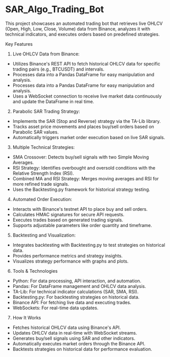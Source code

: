 # SAR_Algo_Trading_Bot

This project showcases an automated trading bot that retrieves live OHLCV (Open, High, Low, Close, Volume) data from Binance, analyzes it with technical indicators, and executes orders based on predefined strategies.

Key Features
1. Live OHLCV Data from Binance:
  * Utilizes Binance's REST API to fetch historical OHLCV data for specific trading pairs (e.g., BTCUSDT) and intervals.
  * Processes data into a Pandas DataFrame for easy manipulation and analysis.
  * Processes data into a Pandas DataFrame for easy manipulation and analysis.
  * Uses a WebSocket connection to receive live market data continuously and update the DataFrame in real time.
2. Parabolic SAR Trading Strategy:
  * Implements the SAR (Stop and Reverse) strategy via the TA-Lib library.
  * Tracks asset price movements and places buy/sell orders based on Parabolic SAR values.
  * Automatically triggers market order execution based on live SAR signals.
3. Multiple Technical Strategies:
  * SMA Crossover: Detects buy/sell signals with two Simple Moving Averages.
  * RSI Strategy: Identifies overbought and oversold conditions with the Relative Strength Index (RSI).
  * Combined MA and RSI Strategy: Merges moving averages and RSI for more refined trade signals.
  * Uses the Backtesting.py framework for historical strategy testing.
4. Automated Order Execution:
  * Interacts with Binance's testnet API to place buy and sell orders.
  * Calculates HMAC signatures for secure API requests.
  * Executes trades based on generated trading signals.
  * Supports adjustable parameters like order quantity and timeframe.
5. Backtesting and Visualization:
  * Integrates backtesting with Backtesting.py to test strategies on historical data.
  * Provides performance metrics and strategy insights.
  * Visualizes strategy performance with graphs and plots.
6. Tools & Technologies
  * Python: For data processing, API interaction, and automation.
  * Pandas: For DataFrame management and OHLCV data analysis.
  * TA-Lib: For technical indicator calculations (SAR, SMA, RSI).
  * Backtesting.py: For backtesting strategies on historical data.
  * Binance API: For fetching live data and executing trades.
  * WebSockets: For real-time data updates.
7. How It Works
  * Fetches historical OHLCV data using Binance's API.
  * Updates OHLCV data in real-time with WebSocket streams.
  * Generates buy/sell signals using SAR and other indicators.
  * Automatically executes market orders through the Binance API.
  * Backtests strategies on historical data for performance evaluation.
 
